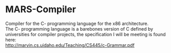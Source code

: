 # MARS-Compiler
Compiler for the C- programming language for the x86 architecture.\
The C- programming language is a barebones version of C defined by universities for compiler projects, the specification I will be meeting is found here:\
http://marvin.cs.uidaho.edu/Teaching/CS445/c-Grammar.pdf 

